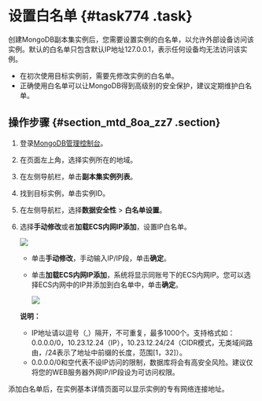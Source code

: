 # 设置白名单 {#task774 .task}

创建MongoDB副本集实例后，您需要设置实例的白名单，以允许外部设备访问该实例。默认的白名单只包含默认IP地址127.0.0.1，表示任何设备均无法访问该实例。

-   在初次使用目标实例前，需要先修改实例的白名单。
-   正确使用白名单可以让MongoDB得到高级别的安全保护，建议定期维护白名单。

## 操作步骤 {#section_mtd_8oa_zz7 .section}

1.  登录[MongoDB管理控制台](https://mongodb.console.aliyun.com/)。
2.  在页面左上角，选择实例所在的地域。
3.  在左侧导航栏，单击**副本集实例列表**。
4.  找到目标实例，单击实例ID。
5.  在左侧导航栏，选择**数据安全性** \> **白名单设置**。
6.  选择**手动修改**或者**加载ECS内网IP添加**，设置IP白名单。 

    ![](http://static-aliyun-doc.oss-cn-hangzhou.aliyuncs.com/assets/img/6670/156808014213265_zh-CN.png)

    -   单击**手动修改**，手动输入IP/IP段，单击**确定**。
    -   单击**加载ECS内网IP添加**，系统将显示同账号下的ECS内网IP。您可以选择ECS内网中的IP并添加到白名单中，单击**确定**。

        ![](http://static-aliyun-doc.oss-cn-hangzhou.aliyuncs.com/assets/img/6670/156808014213266_zh-CN.png)

    **说明：** 

    -   IP地址请以逗号（,）隔开，不可重复，最多1000个。支持格式如：0.0.0.0/0，10.23.12.24（IP），10.23.12.24/24（CIDR模式，无类域间路由，/24表示了地址中前缀的长度，范围\[1，32\]）。
    -   0.0.0.0/0和空代表不设IP访问的限制，数据库将会有高安全风险。建议仅将您的WEB服务器外网IP/IP段设为可访问权限。

添加白名单后，在实例基本详情页面可以显示实例的专有网络连接地址。

